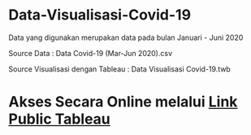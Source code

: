 # Data-Visualisasi-Covid-19
Data yang digunakan merupakan data pada bulan Januari - Juni 2020

Source Data                        : Data Covid-19 (Mar-Jun 2020).csv

Source Visualisasi dengan Tableau  : Data Visualisasi Covid-19.twb

# Akses Secara Online melalui <a href="https://public.tableau.com/app/profile/wahyu.candratama/viz/DataPersebaranCovid-19diIndonesiaSemester-12020/DashboardDataCovid-19">Link Public Tableau</a>
